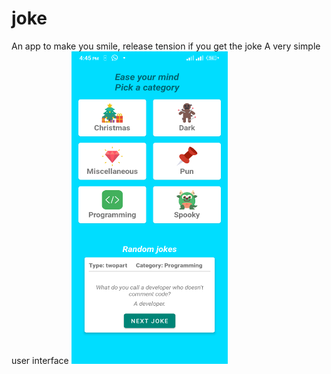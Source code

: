 # joke
An app to make you smile, release tension if you get the joke
A very simple user interface
<img src="https://github.com/nimrid/joke/blob/master/screenshots/Screenshot_20201106-164531.png" alt="main screen" width="250" height="500"/>

